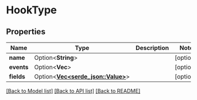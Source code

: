 # HookType

## Properties

Name | Type | Description | Notes
------------ | ------------- | ------------- | -------------
**name** | Option<**String**> |  | [optional]
**events** | Option<**Vec<String>**> |  | [optional]
**fields** | Option<[**Vec<serde_json::Value>**](serde_json::Value.md)> |  | [optional]

[[Back to Model list]](../README.md#documentation-for-models) [[Back to API list]](../README.md#documentation-for-api-endpoints) [[Back to README]](../README.md)


